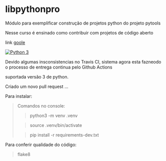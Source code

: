 # libpythonpro
Módulo para exemplificar construção de projetos python do projeto pytools

Nesse curso é ensinado como contribuir com projetos de código aberto

link [goole](https://goole.com)

[![Python 3](https://pyup.io/repos/github/aislansantos/libpythonpro/python-3-shield.svg)](https://pyup.io/repos/github/aislansantos/libpythonpro/)

Devido algumas insconsistencias no Travis CI, sistema agora esta fazneodo o
processo de entrega continua pelo Github Actions

suportada versão 3 de python.

Criado um novo pull request ...

Para instalar:


>Comandos no console:
> 
>>python3 -m venv .venv
>
>>source .venv/bin/activate
> 
>>pip install -r requirements-dev.txt
> 
Para conferir qualidade do código:

>flake8


